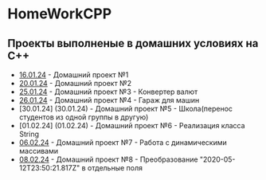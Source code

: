 # HomeWorkCPP
## Проекты выполненые в домашних условиях на C++
- [16.01.24](16.01.24) - Домашний проект №1
- [20.01.24](20.01.24) - Домашний проект №2
- [25.01.24](25.01.24) - Домашний проект №3 - Конвертер валют
- [26.01.24](26.01.24) - Домашний проект №4 - Гараж для машин
- [30.01.24] (30.01.24) - Домашний проект №5 - Школа(перенос студентов из одной группы в другую)
- [01.02.24] (01.02.24) - Домашний проект №6 - Реализация класса String
- [06.02.24](06.02.24) - Домашний проект №7 - Работа с динамическими массивами
- [08.02.24](08.02.24) - Домашний проект №8 - Преобразование "2020-05-12T23:50:21.817Z" в отдельные поля
